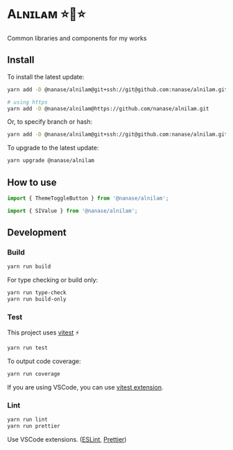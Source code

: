 # Aʟɴɪʟᴀᴍ :star::star2::star:

Common libraries and components for my works

## Install

To install the latest update:

```sh
yarn add -D @nanase/alnilam@git+ssh://git@github.com:nanase/alnilam.git

# using https
yarn add -D @nanase/alnilam@https://github.com/nanase/alnilam.git
```

Or, to specify branch or hash:

```sh
yarn add -D @nanase/alnilam@git+ssh://git@github.com:nanase/alnilam.git#BRANCH_NAME
```

To upgrade to the latest update:

```sh
yarn upgrade @nanase/alnilam
```

## How to use

```ts
import { ThemeToggleButton } from '@nanase/alnilam';
```

```ts
import { SIValue } from '@nanase/alnilam';
```

## Development

### Build

```sh
yarn run build
```

For type checking or build only:

```sh
yarn run type-check
yarn run build-only
```

### Test

This project uses [vitest](https://vitest.dev/) ⚡️

```sh
yarn run test
```

To output code coverage:

```sh
yarn run coverage
```

If you are using VSCode, you can use [vitest extension](https://marketplace.visualstudio.com/items?itemName=vitest.explorer).

### Lint

```sh
yarn run lint
yarn run prettier
```

Use VSCode extensions. ([ESLint](https://marketplace.visualstudio.com/items?itemName=dbaeumer.vscode-eslint), [Prettier](https://marketplace.visualstudio.com/items?itemName=esbenp.prettier-vscode))
